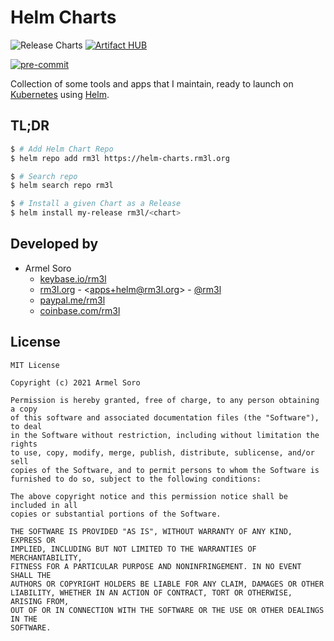 # Helm Charts

![Release Charts](https://github.com/rm3l/helm-charts/workflows/Release%20Charts/badge.svg) [![Artifact HUB](https://img.shields.io/endpoint?url=https://artifacthub.io/badge/repository/rm3l)](https://artifacthub.io/packages/search?repo=rm3l)

[![pre-commit](https://img.shields.io/badge/pre--commit-enabled-brightgreen?logo=pre-commit&logoColor=white)](https://github.com/pre-commit/pre-commit)


Collection of some tools and apps that I maintain, ready to launch on [Kubernetes](https://kubernetes.io/) using [Helm](https://helm.sh/).

## TL;DR

```bash
$ # Add Helm Chart Repo
$ helm repo add rm3l https://helm-charts.rm3l.org

$ # Search repo
$ helm search repo rm3l

$ # Install a given Chart as a Release
$ helm install my-release rm3l/<chart>
```

## Developed by

* Armel Soro
  * [keybase.io/rm3l](https://keybase.io/rm3l)
  * [rm3l.org](https://rm3l.org) - &lt;apps+helm@rm3l.org&gt; - [@rm3l](https://twitter.com/rm3l)
  * [paypal.me/rm3l](https://paypal.me/rm3l)
  * [coinbase.com/rm3l](https://www.coinbase.com/rm3l)

## License

    MIT License

    Copyright (c) 2021 Armel Soro

    Permission is hereby granted, free of charge, to any person obtaining a copy
    of this software and associated documentation files (the "Software"), to deal
    in the Software without restriction, including without limitation the rights
    to use, copy, modify, merge, publish, distribute, sublicense, and/or sell
    copies of the Software, and to permit persons to whom the Software is
    furnished to do so, subject to the following conditions:

    The above copyright notice and this permission notice shall be included in all
    copies or substantial portions of the Software.

    THE SOFTWARE IS PROVIDED "AS IS", WITHOUT WARRANTY OF ANY KIND, EXPRESS OR
    IMPLIED, INCLUDING BUT NOT LIMITED TO THE WARRANTIES OF MERCHANTABILITY,
    FITNESS FOR A PARTICULAR PURPOSE AND NONINFRINGEMENT. IN NO EVENT SHALL THE
    AUTHORS OR COPYRIGHT HOLDERS BE LIABLE FOR ANY CLAIM, DAMAGES OR OTHER
    LIABILITY, WHETHER IN AN ACTION OF CONTRACT, TORT OR OTHERWISE, ARISING FROM,
    OUT OF OR IN CONNECTION WITH THE SOFTWARE OR THE USE OR OTHER DEALINGS IN THE
    SOFTWARE.
